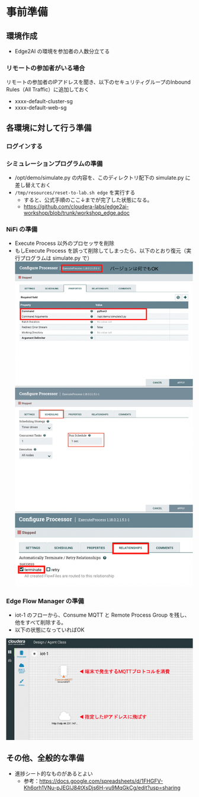 # 事前準備

## 環境作成

- Edge2AI の環境を参加者の人数分立てる

### リモートの参加者がいる場合

リモートの参加者のIPアドレスを聞き、以下のセキュリティグループのInbound Rules（All Traffic）に追加しておく
- xxxx-default-cluster-sg
- xxxx-default-web-sg

## 各環境に対して行う準備

### ログインする

### シミュレーションプログラムの準備

- /opt/demo/simulate.py の内容を、このディレクトリ配下の simulate.py に差し替えておく
- `/tmp/resources/reset-to-lab.sh edge` を実行する
  - すると、公式手順のここ↓までが完了した状態になる。
  - https://github.com/cloudera-labs/edge2ai-workshop/blob/trunk/workshop_edge.adoc

### NiFi の準備

- Execute Process 以外のプロセッサを削除
- もしExecute Process を誤って削除してしまったら、以下のとおり復元（実行プログラムは simulate.py で）
![](screenshots/simulate.png "")
![](screenshots/simulate2.png "")
![simulate3.png](screenshots%2Fsimulate3.png)

### Edge Flow Manager の準備

  - iot-1 のフローから、Consume MQTT と Remote Process Group を残し、他をすべて削除する。
  - 以下の状態になっていればOK

![ready_made.png](..%2F01_docs%2Fscreenshots_lab04%2Fready_made.png)

## その他、全般的な準備

- 進捗シート的なものがあるとよい
  - 参考：https://docs.google.com/spreadsheets/d/1FHGFV-Kh6orh1VNu-pJEGlJ84tXsDjs6H-vu9MqGkCg/edit?usp=sharing

